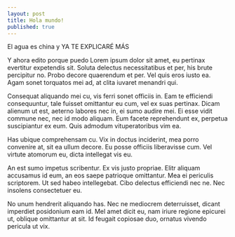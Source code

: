 ```yaml
---
layout: post
title: Hola mundo!
published: true
---
```


El agua es china y YA TE EXPLICARÉ MÁS

Y ahora edito porque puedo
Lorem ipsum dolor sit amet, eu pertinax evertitur expetendis sit. Soluta delectus necessitatibus et per, his brute percipitur no. Probo decore quaerendum et per. Vel quis eros iusto ea. Agam sonet torquatos mei ad, at clita iuvaret menandri qui.

Consequat aliquando mei cu, vis ferri sonet officiis in. Eam te efficiendi consequuntur, tale fuisset omittantur eu cum, vel ex suas pertinax. Dicam alienum ut est, aeterno labores nec in, ei sumo audire mei. Ei esse vidit commune nec, nec id modo aliquam. Eum facete reprehendunt ex, perpetua suscipiantur ex eum. Quis admodum vituperatoribus vim ea.

Has ubique comprehensam cu. Vix in doctus inciderint, mea porro convenire at, sit ea ullum decore. Eu posse officiis liberavisse cum. Vel virtute atomorum eu, dicta intellegat vis eu.

An est sumo impetus scribentur. Ex vis justo propriae. Elitr aliquam accusamus id eum, an eos saepe patrioque omittantur. Mea ei periculis scriptorem. Ut sed habeo intellegebat. Cibo delectus efficiendi nec ne. Nec insolens consectetuer eu.

No unum hendrerit aliquando has. Nec ne mediocrem deterruisset, dicant imperdiet posidonium eam id. Mel amet dicit eu, nam iriure regione epicurei ut, oblique omittantur at sit. Id feugait copiosae duo, ornatus vivendo pericula ut vix.